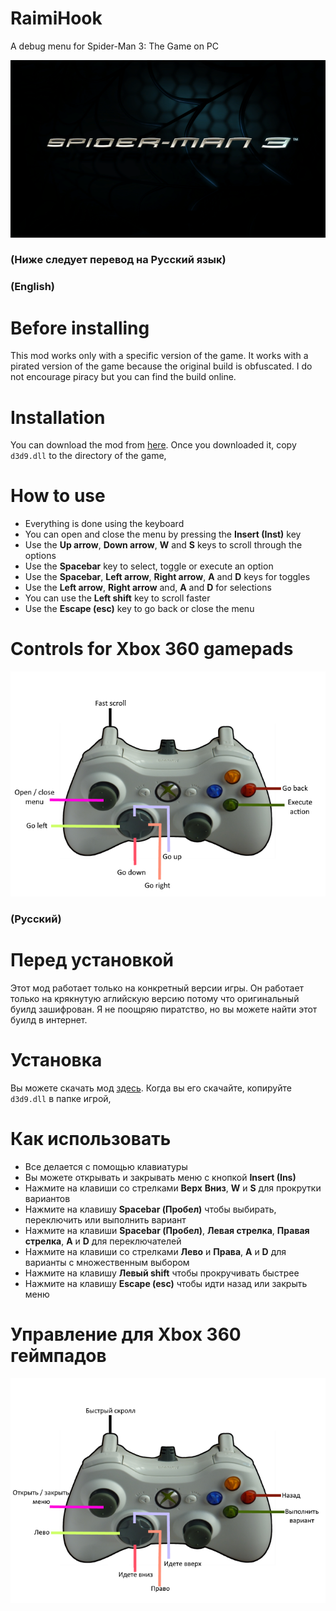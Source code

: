 # RaimiHook
 A debug menu for Spider-Man 3: The Game on PC
 
 ![Spider-Man 3 Logo](/images/sm3.png)

### (Ниже следует перевод на Русский язык)

### (English)
# Before installing
This mod works only with a specific version of the game. It works with a pirated version of the game because the original build is obfuscated. I do not encourage piracy but you can find the build online.

# Installation
You can download the mod from [here](https://github.com/AkyrosXD/RaimiHook/releases/tag/Version_9).
Once you downloaded it, copy `d3d9.dll` to the directory of the game,

# How to use
- Everything is done using the keyboard
- You can open and close the menu by pressing the **Insert (Inst)** key
- Use the **Up arrow**, **Down arrow**, **W** and **S**  keys to scroll through the options
- Use the **Spacebar** key to select, toggle or execute an option
- Use the **Spacebar**, **Left arrow**, **Right arrow**, **A** and **D** keys for toggles
- Use the **Left arrow**, **Right arrow** and, **A** and **D** for selections
- You can use the **Left shift** key to scroll faster
- Use the **Escape (esc)** key to go back or close the menu

# Controls for Xbox 360 gamepads
![Controls for Xbox 360 gamepads](/images/xbox_controls_en.png)


### (Русский)
# Перед установкой
Этот мод работает только на конкретный версии игры. Он работает только на крякнутую аглийскую версию потому что оригинальный буилд зашифрован. Я не поощряю пиратство, но вы можете найти этот буилд в интернет.

# Установка
Вы можете скачать мод [здесь](https://github.com/AkyrosXD/RaimiHook/releases/tag/Version_9).
Когда вы его скачайте, копируйте `d3d9.dll` в папке игрой,

# Как использовать
- Все делается с помощью клавиатуры
- Вы можете открывать и закрывать меню с кнопкой **Insert (Ins)**
- Нажмите на клавиши со стрелками **Верх** **Вниз**, **W** и **S** для прокрутки вариантов
- Нажмите на клавишу **Spacebar (Пробел)** чтобы выбирать, переключить или выполнить вариант
- Нажмите на клавиши **Spacebar (Пробел)**, **Левая стрелка**, **Правая стрелка**, **A** и **D** для переключателей
- Нажмите на клавиши со стрелками **Лево** и **Права**, **A** и **D** для варианты с множественным выбором
- Нажмите на клавишу **Левый shift** чтобы прокручивать быстрее
- Нажмите на клавишу **Escape (esc)** чтобы идти назад или закрыть меню

# Управление для Xbox 360 геймпадов
![Управление для Xbox 360 геймпадов](/images/xbox_controls_ru.png)
